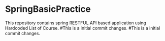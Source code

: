 # SpringBasicPractice
This repository contains spring RESTFUL API based application using Hardcoded List of Course.
#This is a initial commit changes.
#This is a initial commit changes.
